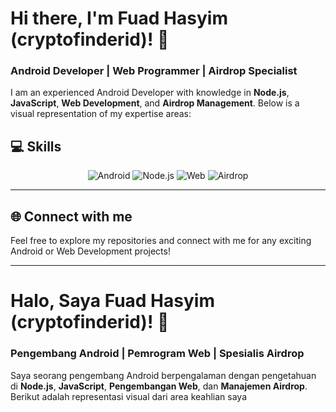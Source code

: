 # Hi there, I'm Fuad Hasyim (cryptofinderid)! 👋  
### Android Developer | Web Programmer | Airdrop Specialist  

I am an experienced Android Developer with knowledge in **Node.js**, **JavaScript**, **Web Development**, and **Airdrop Management**. Below is a visual representation of my expertise areas:

## 💻 Skills  
<div align="center">

![Android](https://img.shields.io/badge/Android-30%25-brightgreen?style=for-the-badge&logo=android)
![Node.js](https://img.shields.io/badge/Node.js-20%25-brightgreen?style=for-the-badge&logo=node.js)
![Web](https://img.shields.io/badge/Web%20Development-20%25-brightgreen?style=for-the-badge&logo=javascript)
![Airdrop](https://img.shields.io/badge/Airdrop-30%25-brightgreen?style=for-the-badge&logo=blockchaindotcom)
  
</div>

---

## 🌐 Connect with me  
Feel free to explore my repositories and connect with me for any exciting Android or Web Development projects!

---

# Halo, Saya Fuad Hasyim (cryptofinderid)! 👋  
### Pengembang Android | Pemrogram Web | Spesialis Airdrop  

Saya seorang pengembang Android berpengalaman dengan pengetahuan di **Node.js**, **JavaScript**, **Pengembangan Web**, dan **Manajemen Airdrop**. Berikut adalah representasi visual dari area keahlian saya
